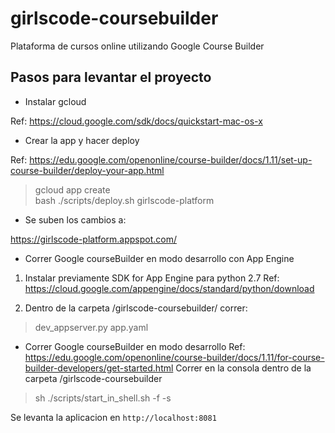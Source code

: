 # girlscode-coursebuilder
Plataforma de cursos online utilizando Google Course Builder

Pasos para levantar el proyecto
-------------------------------

 - Instalar gcloud

Ref: https://cloud.google.com/sdk/docs/quickstart-mac-os-x

 - Crear la app y hacer deploy

Ref: https://edu.google.com/openonline/course-builder/docs/1.11/set-up-course-builder/deploy-your-app.html

> gcloud app create  
> bash ./scripts/deploy.sh girlscode-platform

 - Se suben los cambios a:

https://girlscode-platform.appspot.com/

- Correr Google courseBuilder en modo desarrollo con App Engine
1. Instalar previamente SDK for App Engine para python 2.7
Ref: https://cloud.google.com/appengine/docs/standard/python/download

2. Dentro de la carpeta /girlscode-coursebuilder/ correr: 
> dev_appserver.py app.yaml

- Correr Google courseBuilder en modo desarrollo 
Ref: https://edu.google.com/openonline/course-builder/docs/1.11/for-course-builder-developers/get-started.html
Correr en la consola dentro de la carpeta /girlscode-coursebuilder
> sh ./scripts/start_in_shell.sh -f -s

Se levanta la aplicacion en `http://localhost:8081`




























































































































































































































































































































































































































































































































































































































































































































































